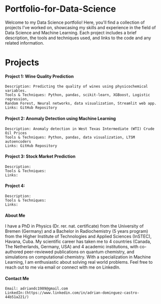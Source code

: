 # Portfolio-for-Data-Science


Welcome to my Data Science portfolio! Here, you'll find a collection of projects I've worked on, showcasing my skills and experience in the field of Data Science and Machine Learning. Each project includes a brief description, the tools and techniques used, and links to the code and any related information.

# Projects
#### Project 1: Wine Quality Prediction

    Description: Predicting the quality of wines using physicochemical variables.
    Tools & Techniques: Python, pandas, scikit-learn, XGBoost, Logistic regression, 
    Random Forest, Neural networks, data visualization, Streamlit web app.
    Links: GitHub Repository

#### Project 2: Anomaly Detection using Machine Learning

    Description: Anomaly detection in West Texas Intermediate (WTI) Crude Oil Prices
    Tools & Techniques: Python, pandas, data visualization, LTSM autoencoders
    Links: GitHub Repository  

#### Project 3: Stock Market Prediction
    Description: 
    Tools & Techniques:
    Links:


#### Project 4: 
    Description: 
    Tools & Techniques:
    Links:

    
#### About Me
I have a PhD in Physics (Dr. rer. nat. certificate) from the University of Bremen (Germany) and a Bachelor in Radiochemistry (5 years program) from the Higher Institute of Technologies and Applied Sciences (InSTEC), Havana, Cuba. My scientific career has taken me to 4 countries (Canada, The Netherlands, Germany, USA) and 4 academic institutions, with co-authored peer-reviewed publications on quantum chemistry, and simulations on computational chemistry.
With a specialization in Machine Learning, I am enthusiastic about solving real world problems. 
Feel free to reach out to me via email or connect with me on LinkedIn.

#### Contact Me

    Email: adriandc1989@gmail.com
    LinkedIn:(https://www.linkedin.com/in/adrian-dominguez-castro-44b51a221/)

    
